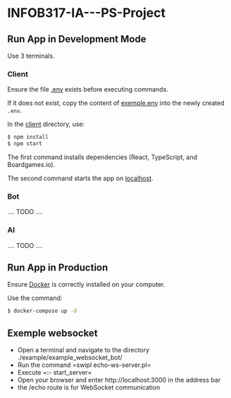 # INFOB317-IA---PS-Project

## Run App in Development Mode

Use 3 terminals.

### Client

Ensure the file [.env](./client/.env) exists before executing commands.

If it does not exist, copy the content of [exemple.env](./client/exemple.env) into the newly created `.env`.

In the [client](./client/) directory, use:

```bash
$ npm install
$ npm start
```

The first command installs dependencies (React, TypeScript, and Boardgames.io).

The second command starts the app on [localhost](http://localhost:3000/).

### Bot

.... TODO ....

### AI 

.... TODO ....

## Run App in Production

Ensure [Docker](https://www.docker.com/) is correctly installed on your computer. 

Use the command:
```bash
$ docker-compose up -d
```

 ## Exemple websocket

- Open a terminal and navigate to the directory ./example/example_websocket_bot/
- Run the command =swipl echo-ws-server.pl=
- Execute =:- start_server=
- Open your browser and enter http://localhost:3000 in the address bar
- the /echo route is for WebSocket communication